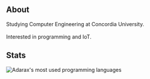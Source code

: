 ## About
Studying Computer Engineering at Concordia University.<br><br>
Interested in programming and IoT.

## Stats
<div align="left">
    <img align="top" src="https://github-readme-stats.vercel.app/api/top-langs/?username=adarax&theme=github_dark&layout=compact" alt="Adarax's most used programming languages">
</div>
